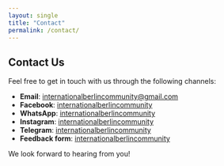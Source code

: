 ```yaml
---
layout: single
title: "Contact"
permalink: /contact/
---
```


## Contact Us

Feel free to get in touch with us through the following channels:

- **Email**: [internationalberlincommunity@gmail.com](mailto:internationalberlincommunity@gmail.com) <i class="fas fa-envelope"></i>
- **Facebook**: [internationalberlincommunity](https://www.facebook.com/internationalberlincommunitye) <i class="fab fa-facebook"></i>
- **WhatsApp**: [internationalberlincommunity](https://chat.whatsapp.com/KvFKTUWcWrd6lhff5YlIow) <i class="fab fa-whatsapp"></i>
- **Instagram**: [internationalberlincommunity](http://www.instagram.com/internationalberlinhiking) <i class="fab fa-instagram"></i>
- **Telegram**: [internationalberlincommunity](https://t.me/+0lxSMmua_rYyYzhk) <i class="fab fa-telegram"></i>
- **Feedback form**: [internationalberlincommunity](https://docs.google.com/forms/d/e/1FAIpQLSei3YaeIzuYzcsVngduWWDB09b8irdvKtQLqRmCtJsuMRVPQQ/viewform) <i class="fas fa-pencil-alt"></i>

We look forward to hearing from you!
